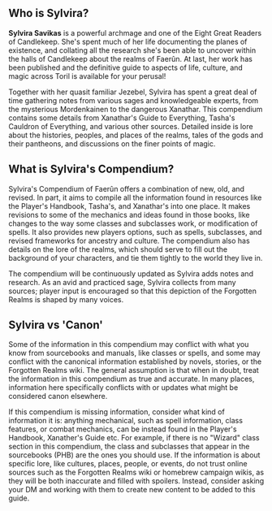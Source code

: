 ## Who is Sylvira?

**Sylvira Savikas** is a powerful archmage and one of the Eight Great Readers of Candlekeep. She's spent much of her life documenting the planes of existence, and collating all the research she's been able to uncover within the halls of Candlekeep about the realms of Faerûn. At last, her work has been published and the definitive guide to aspects of life, culture, and magic across Toril is available for your perusal!

Together with her quasit familiar Jezebel, Sylvira has spent a great deal of time gathering notes from various sages and knowledgeable experts, from the mysterious Mordenkainen to the dangerous Xanathar. This compendium contains some details from Xanathar's Guide to Everything, Tasha's Cauldron of Everything, and various other sources. Detailed inside is lore about the histories, peoples, and places of the realms, tales of the gods and their pantheons, and discussions on the finer points of magic.

## What is Sylvira's Compendium?

Sylvira's Compendium of Faerûn offers a combination of new, old, and revised. In part, it aims to compile all the information found in resources like the Player's Handbook, Tasha's, and Xanathar's into one place. It makes revisions to some of the mechanics and ideas found in those books, like changes to the way some classes and subclasses work, or modification of spells. It also provides new players options, such as spells, subclasses, and revised frameworks for ancestry and culture. The compendium also has details on the lore of the realms, which should serve to fill out the background of your characters, and tie them tightly to the world they live in.

The compendium will be continuously updated as Sylvira adds notes and research. As an avid and practiced sage, Sylvira collects from many sources; player input is encouraged so that this depiction of the Forgotten Realms is shaped by many voices.

## Sylvira vs 'Canon'

Some of the information in this compendium may conflict with what you know from sourcebooks and manuals, like classes or spells, and some may conflict with the canonical information established by novels, stories, or the Forgotten Realms wiki. The general assumption is that when in doubt, treat the information in this compendium as true and accurate. In many places, information here specifically conflicts with or updates what might be considered canon elsewhere.

If this compendium is missing information, consider what kind of information it is: anything mechanical, such as spell information, class features, or combat mechanics, can be instead found in the Player's Handbook, Xanather's Guide etc. For example, if there is no "Wizard" class section in this compendium, the class and subclasses that appear in the sourcebooks (PHB) are the ones you should use.
If the information is about specific lore, like cultures, places, people, or events, do not trust online sources such as the Forgotten Realms wiki or homebrew campaign wikis, as they will be both inaccurate and filled with spoilers. Instead, consider asking your DM and working with them to create new content to be added to this guide.